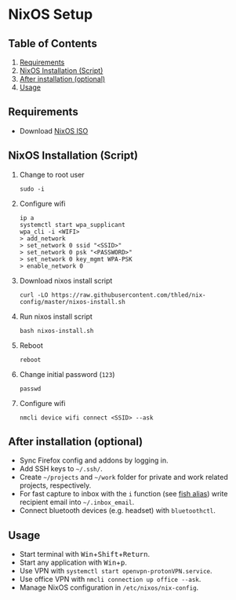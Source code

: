 # NixOS Setup

## Table of Contents

1. [Requirements](#requirements)
1. [NixOS Installation (Script)](#nixos-installation-script)
1. [After installation (optional)](#after-installation-optional)
1. [Usage](#usage)

## Requirements

- Download [NixOS ISO][nixos]

## NixOS Installation (Script)

1. Change to root user

    ```shell
    sudo -i
    ```

1. Configure wifi

    ```shell
    ip a
    systemctl start wpa_supplicant
    wpa_cli -i <WIFI>
    > add_network
    > set_network 0 ssid "<SSID>"
    > set_network 0 psk "<PASSWORD>"
    > set_network 0 key_mgmt WPA-PSK
    > enable_network 0
    ```

1. Download nixos install script

    ```shell
    curl -LO https://raw.githubusercontent.com/thled/nix-config/master/nixos-install.sh
    ```

1. Run nixos install script

    ```shell
    bash nixos-install.sh
    ```

1. Reboot

    ```shell
    reboot
    ```

1. Change initial password (`123`)

    ```shell
    passwd
    ```

1. Configure wifi

    ```shell
    nmcli device wifi connect <SSID> --ask
    ```

## After installation (optional)

- Sync Firefox config and addons by logging in.
- Add SSH keys to `~/.ssh/`.
- Create `~/projects` and `~/work` folder for private and work related projects, respectively.
- For fast capture to inbox with the `i` function (see [fish alias][fish]) write recipient email into `~/.inbox_email`.
- Connect bluetooth devices (e.g. headset) with `bluetoothctl`.

## Usage

- Start terminal with <kbd>Win</kbd>+<kbd>Shift</kbd>+<kbd>Return</kbd>.
- Start any application with <kbd>Win</kbd>+<kbd>p</kbd>.
- Use VPN with `systemctl start openvpn-protonVPN.service`.
- Use office VPN with `nmcli connection up office --ask`.
- Manage NixOS configuration in `/etc/nixos/nix-config`.

[nixos]: https://nixos.org/download.html#nixos-iso
[fish]: terminal/fish.nix

